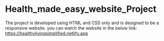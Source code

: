 # Health_made_easy_website_Project
The project is developed using HTML and CSS only and is designed to be a responsive website.
you can watch the website in the below link: 
 https://healthylivingsimplified.netlify.app
 
